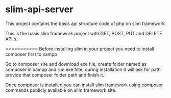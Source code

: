 # slim-api-server
This project contains the basis api structure code of php on slim framework. 

This is the basis slim framework project with GET, POST, PUT and DELETE API's.

===========
Before installing slim in your project you need to install composer first to xampp

Go to composer site and download exe file, create folder named as composer in xampp and run exe filte, during installation it will ask for path provide that composer folder path and finish it.

Once composer is installed you can install slim framework using composer commands publicly available on slim framework site.